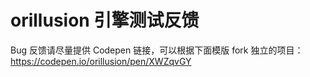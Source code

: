 # orillusion 引擎测试反馈

Bug 反馈请尽量提供 Codepen 链接，可以根据下面模版 fork 独立的项目：      
https://codepen.io/orillusion/pen/XWZqvGY
